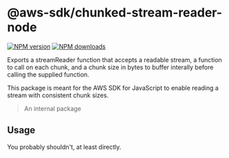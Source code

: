 # @aws-sdk/chunked-stream-reader-node

[![NPM version](https://img.shields.io/npm/v/@aws-sdk/chunked-stream-reader-node/beta.svg)](https://www.npmjs.com/package/@aws-sdk/chunked-stream-reader-node)
[![NPM downloads](https://img.shields.io/npm/dm/@aws-sdk/chunked-stream-reader-node.svg)](https://www.npmjs.com/package/@aws-sdk/chunked-stream-reader-node)

Exports a streamReader function that accepts a readable stream, a function to call on each chunk, and a chunk size in bytes to buffer interally before calling the supplied function.

This package is meant for the AWS SDK for JavaScript to enable reading a stream with consistent chunk sizes.

> An internal package

## Usage

You probably shouldn't, at least directly.
